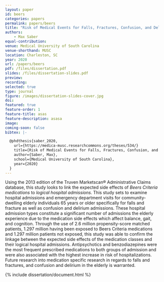 ```yaml
---
layout: paper
id: beers
categories: papers
permalink: papers/beers
title: "Risk of Medical Events for Falls, Fractures, Confusion, and Delirium for Patients with Filled Prescriptions for Drugs Listed on Beers Criteria Compared to Well-Matched Controls"
authors: 
    - Max Saber
equal-contribution: 
venue: Medical University of South Carolina
venue-shorthand: MUSC
location: Charleston, SC
year: 2020
url: /papers/beers
pdf: /files/dissertation.pdf
slides: /files/dissertation-slides.pdf
preview: 
recording: 
selected: true
type: journal
figure: /images/dissertation-slides-cover.jpg
doi: 
featured: true
feature-order: 1
feature-title: asas
feature-description: asasa
image: 
coming-soon: false
bibtex: |-

  @phdthesis{saber_2020,
    url={https://medica-musc.researchcommons.org/theses/534/}
    title={Risk of Medical Events for Falls, Fractures, Confusion, and Delirium for Patients with Filled Prescriptions for Drugs Listed on Beers Criteria Compared to Well-Matched Controls},
    author={Saber, Max},
    school={Medical University of South Carolina},
    year={2020}
  }
---
```


Using the 2013 edition of the Truven Marketscan® Administrative Claims database, this study looks to link the expected side effects of *Beers Criteria medications* to *logical hospital admissions*. This study sets to examine hospital admissions and emergency department visits for community-dwelling elderly individuals 65 years or older specifically for falls and fracture as well as confusion and delirium admissions. These hospital admission types constitute a significant number of admissions the elderly experience due to the medication side effects which affect balance, gait, and cognition. Through the use of 2.6 million propensity-score matched patients, 1.297 million having been exposed to Beers Criteria medications and 1.297 million patients not exposed, this study was able to confirm the linkage between the expected side effects of the medication classes and their logical hospital admissions. Antipsychotics and benzodiazepines were the most frequent prescribed medications to both groups of admission and were also associated with the highest increase in risk of hospitalizations. Future research into medication specific research in regards to falls and fractures, and confusion and delirium in the elderly is warranted.

{% include dissertation/document.html %}